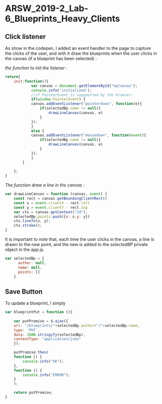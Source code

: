 # ARSW_2019-2_Lab-6_Blueprints_Heavy_Clients

## Click listener

As show in the codepen, I added an event handler to the page to capture the clicks of the user, and with it draw the blueprints when the user clicks in the canvas (if a blueprint has been selected) :

*the function to init the listener :*
```js
return{
    init:function(){
            var canvas = document.getElementById("myCanvas");
            console.info('initialized');
            //if PointerEvent is suppported by the browser:
            if(window.PointerEvent) {
            canvas.addEventListener("pointerdown", function(e){
                if(selectedBp.name != null){
                    drawLineCanvas(canvas, e)  
                }
            });
            }
            else {
            canvas.addEventListener("mousedown", function(event){
                if(selectedBp.name != null){
                    drawLineCanvas(canvas, e)   
                }
            });
            }
        }
        
    };
}


```

*The function draw a line in the canvas :*

```js 
var drawLineCanvas = function (canvas, event) {
    const rect = canvas.getBoundingClientRect()
    const x = event.clientX - rect.left
    const y = event.clientY - rect.top
    var ctx = canvas.getContext("2d");
    selectedBp.points.push({x: x,y: y})
    ctx.lineTo(x, y);
    ctx.stroke();
}

```

It is important to note that, each time the user clicks in the canvas, a line is drawn to the new point, and the new is added to the *selectedBP* private object in the app.js. 

```js
var selectedBp = {
      author: null,
      name: null,
      points: []
    }

```

## Save Button

To update a blueprint, I simply 


```js
var blueprintPut = function (){
      
    var putPromise = $.ajax({
    url: "/blueprints/"+selectedBp.author+"/"+selectedBp.name,
    type: 'PUT',
    data: JSON.stringify(selectedBp),
    contentType: "application/json"
    });

    putPromise.then(
    function () {
        console.info("OK");
    },
    function () {
        console.info("ERROR");
    }
    );

    return putPromise;
}

```